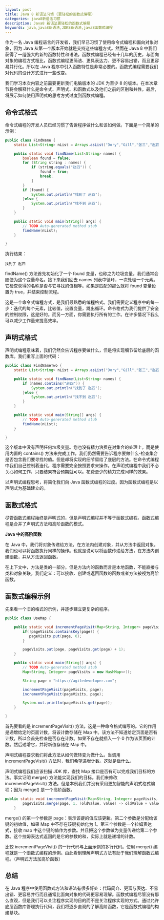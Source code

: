 ```yaml
---
layout: post
title: Java 8 新语法习惯 (更轻松的函数式编程)
categories: java8新语法习惯
description: Java8 新语法更轻松的函数式编程
keywords: java,java8新语法,JDK8新语法,java8函数式编程
---
```


作为一名 Java 编程语言的开发者，我们早已习惯了使用命令式编程和面向对象对象，因为 Java 从第一个版本开始就是支持这些编程方式。然而在 Java 8 中我们获得了一组强大的新的函数特性和语法。函数式编程已经有十几年的历史，与面向对象的编程方式相比，函数式编程更简洁、更具表达力、更不容易出错，而且更容易并行化。所以在 Java 程序中引入函数特性是非常必要的。函数式编程需要我们对代码的设计方式进行一些改变。

我们学习本次内容之前需要更新我们电脑版本的 JDK 为至少 8 的版本。在本次章节将会解释什么是命令式、声明式、和函数式以及他们之前的区别和共性。最后，将展示如何使用声明式的思考方式过度到函数式编程。

## 命令式格式
命令式编程的开发人员已经习惯了告诉程序做什么和该如何做。下面是一个简单的示例：
```java
public class FindName {
	static List<String> nList = Arrays.asList("Dory","Gill","张三","赵四","刘能","谢飞机");

	public static void findName(List<String> names) {
		boolean found = false;
		for (String string : names) {
			if (string.equals("赵四")) {
				found = true;
				break;
			}
		}
		if (found) {
			System.out.println("找到了 赵四");
		}else {
			System.out.println("找不到 赵四");
		}
	}

	public static void main(String[] args) {
		// TODO Auto-generated method stub
		findName(nList);
	}

}

```
执行结果：
```
找到了 赵四
```

findName() 方法首先初始化了一个 found 变量，也称之为垃圾变量。我们通常会随便为这个变量命名。接下来我们回去 names 列表中循环，一次处理一个元素。它检查获得的名称是否与它寻找的值相等。如果是匹配的那么就将 found 变量设置为 true，并结束控制流程。

这是一个命令式编程方式，是我们最熟悉的编程格式。我们需要定义程序中的每一步：迭代的每个元素，比较值，设置变量，跳出循环。命令格式为我们提供了安全的控制权限，这是好的。而另一方面，你需要执行所有的工作。在许多情况下我么可以减少工作量来提高效率。

## 声明式格式
声明式编程意味着，我们仍然会告诉程序要做什么，但是将实现细节留给底层的函数库。我们重写上面的代码：
```java
public class FindNameTwo {
    static List<String> nList = Arrays.asList("Dory","Gill","张三","赵四","刘能","谢飞机");

	public static void findName(List<String> names) {
		if (names.contains("赵四")) {
			System.out.println("找到了 赵四");
		}else {
			System.out.println("找不到 赵四");
		}
	}

	public static void main(String[] args) {
		// TODO Auto-generated method stub
		findName(nList);
	}

}
```

这个版本中没有声明任何垃圾变量。您也没有精力浪费在对集合的处理上，而是使用内置的 contains() 方法来完成工作。我们仍然需要告诉程序要做什么-检查集合是否包含我们要寻找的值。但是却将实现的细节留给了底层的方法。在命令式编程中我们自己控制着迭代，程序需要完全按照要求来操作。在声明式编程中我们不必关心如何工作，只要结果符合预期就可以。花费更少的精力完成同样的效果。

以声明式编程思考，将简化我们向 Java 函数式编程的过度。因为函数式编程是以声明式为基础建立的。

## 函数式格式
尽管函数式编程始终是声明式的，但是声明式编程并不等于函数式编程。函数式编程是合并了声明式方法和高阶函数的模式。

**Java 中的高阶函数**

在 Java 中，我们将对象传递给方法，在方法内创建对象，并从方法中返回对象。我们也可以将函数执行同样的操作。也就是说可以将函数传递给方法，在方法内创建函数，并从方法返回函数。

在上下文中，方法是类的一部分。但是方法内的函数而言是本地函数，不能直接与类和对象关联。我们定义：可以接收、创建或返回函数的函数或者方法被视为高阶函数。

## 函数式编程示例
先来看一个旧的格式的示例，并逐步建立更复杂的程序。
```java
public class UseMap {

	public static void incrementPageVisit(Map<String, Integer> pageVisits, String page) {
	    if(!pageVisits.containsKey(page)) {
	       pageVisits.put(page, 0);
	    }

	    pageVisits.put(page, pageVisits.get(page) + 1);
	}

	public static void main(String[] args) {
		// TODO Auto-generated method stub
		Map<String, Integer> pageVisits = new HashMap<>();            

	    String page = "https://agiledeveloper.com";

	    incrementPageVisit(pageVisits, page);
	    incrementPageVisit(pageVisits, page);

	    System.out.println(pageVisits.get(page));
	}

}

```
首先要看的是 incrementPageVisit() 方法，这是一种命令格式编写的。它的作用是递增给定的页面计数，将该计数存储在 Map 中。该方法不知道给定页面是否有计数，所以会首先检查是否存在计数。如果不存在就插入一个 0 作为该页面的计数。然后递增它，并将新值存储在 Map 中。

声明式编程要求我们将此方法从如何做转变为做什么。当调用 incrementPageVisit() 方法时，我们希望递增计数。这就是做什么。

声明式编程我们应该扫描 JDK 库，查找 Map 接口是否有可以完成我们目标的方法。事实证明 merge() 方法能实现我们的目标。我们来修改 incrementPageVisit() 方法。但是本例我们并没有采用更加智能的声明式格式编程；因为 merge() 是一个高阶函数。
```java
public static void incrementPageVisit(Map<String, Integer> pageVisits, String page) {
		pageVisits.merge(page, 1, (oldValue, value) -> oldValue + value);
	}
```
merge() 的第一个参数是 page：表示该键的值应该更新。第二个参数是分配给该键的初始值，如果 Map 中不存在该键初始化为 1。第三个参数是一个拉姆表达式，接收 map 中这个键的值作为参数。并且把这个参数做为变量传递给第二个参数。这个拉姆表达式返回的是它的参数的和，实际上就是递增的计数。

比较 incrementPageVisit() 的一行代码与上面示例的多行代码。使用 merge() 编程就是一个函数式编程的示例。由此看到理解声明式方法有助于我们理解函数式编程。（声明式方法加高阶函数）

## 总结
在 Java 程序中使用函数式方法和语法有很多好处：代码简介、更富与表达、不易出错、更容易并行而且通常比面向对象的代码更容易理解。函数式编程尽管没有那么直观，但是我们可以关注程序实现的目的而不是关注程序实现的方式。通过允许底层函数库管理执行代码，我们将逐步直观的了解高阶函数，它是函数式编程的构建基块。

